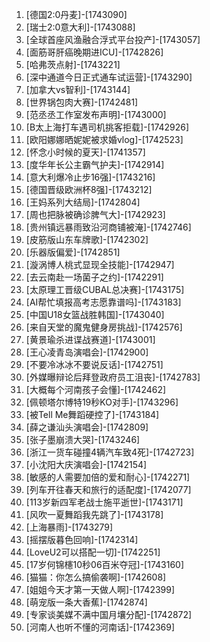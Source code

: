
1. [德国2:0丹麦]-[1743090]
1. [瑞士2:0意大利]-[1743088]
1. [全球首座风渔融合浮式平台投产]-[1743057]
1. [面筋哥肝癌晚期进ICU]-[1742826]
1. [哈弗茨点射]-[1743221]
1. [深中通道今日正式通车试运营]-[1743290]
1. [加拿大vs智利]-[1743144]
1. [世界锅包肉大赛]-[1742481]
1. [范丞丞工作室发布声明]-[1743000]
1. [B太上海打车遇司机挑客拒载]-[1742926]
1. [欧阳娜娜晒妮妮被求婚vlog]-[1742523]
1. [怀念小时候的夏天]-[1741357]
1. [度华年长公主霸气护夫]-[1742914]
1. [意大利爆冷止步16强]-[1743216]
1. [德国晋级欧洲杯8强]-[1743212]
1. [王妈系列大结局]-[1742804]
1. [周也把脉被确诊脾气大]-[1742923]
1. [贵州镇远暴雨致沿河商铺被淹]-[1742746]
1. [皮筋版山东车牌歌]-[1742302]
1. [乐器版偏爱]-[1742851]
1. [漩涡博人桃式显现全技能]-[1742947]
1. [去云南赴一场菌子之约]-[1742291]
1. [太原理工晋级CUBAL总决赛]-[1743175]
1. [AI帮忙填报高考志愿靠谱吗]-[1743183]
1. [中国U18女篮战胜韩国]-[1743040]
1. [来自天堂的魔鬼健身房挑战]-[1742576]
1. [黄景瑜杀进谍战赛道]-[1743001]
1. [王心凌青岛演唱会]-[1742900]
1. [不要冷冰冰不要说反话]-[1742751]
1. [外媒曝辩论后拜登政府员工沮丧]-[1742783]
1. [大概每个河南孩子会懂]-[1742462]
1. [佩顿塔尔博特19秒KO对手]-[1743296]
1. [被Tell Me舞蹈硬控了]-[1743184]
1. [薛之谦汕头演唱会]-[1742809]
1. [张子墨崩溃大哭]-[1743246]
1. [浙江一货车碰撞4辆汽车致4死]-[1742723]
1. [小沈阳大庆演唱会]-[1742154]
1. [敏感的人需要加倍的爱和耐心]-[1742271]
1. [列车开往春天和旅行的适配度]-[1742077]
1. [113岁新四军老战士施平逝世]-[1743171]
1. [风吹一夏舞蹈我先跳了]-[1743178]
1. [上海暴雨]-[1743279]
1. [摇摆版暮色回响]-[1742314]
1. [LoveU2可以搭配一切]-[1742251]
1. [17岁何锦櫶10秒06百米夺冠]-[1743160]
1. [猫猫：你怎么搞偷袭啊]-[1742608]
1. [姐姐今天才第一天做人啊]-[1742399]
1. [萌宠版一条大香蕉]-[1742874]
1. [专家谈美媒不满中国月壤分配]-[1742872]
1. [河南人也听不懂的河南话]-[1742369]